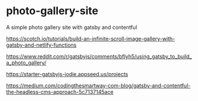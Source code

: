 # photo-gallery-site
A simple photo gallery site with gatsby and contentful


https://scotch.io/tutorials/build-an-infinite-scroll-image-gallery-with-gatsby-and-netlify-functions

https://www.reddit.com/r/gatsbyjs/comments/bflyh5/using_gatsby_to_build_a_photo_gallery/

https://starter-gatsbyjs-jodie.appseed.us/projects

https://medium.com/codingthesmartway-com-blog/gatsby-and-contentful-the-headless-cms-approach-5c7137145ace

